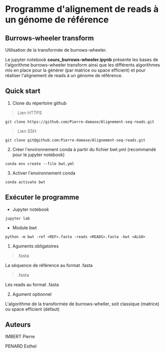 # Programme d'alignement de reads à un génome de référence

## Burrows-wheeler transform

Utilisation de la transformée de burrows-wheeler.

Le jupyter notebook **cours_burrows-wheeler.ipynb** présente les bases de l'algorithme burrows-wheeler transform ainsi que les différents algorithmes mis en place pour la générer (par matrice ou space efficient) et pour réaliser l'alignement de reads à un génome de référence.

## Quick start

1. Clone du répertoire github

> Lien HTTPS

```
git clone https://github.com/Pierre-damase/Alignement-seq-reads.git
```

> Lien SSH

```
git clone git@github.com:Pierre-damase/Alignement-seq-reads.git
```

2. Créer l'environnement conda à partir du fichier bwt.yml (recommandé pour le jupyter notebook)

```
conda env create --file bwt.yml
```

3. Activer l'environnement conda

```
conda activate bwt
```

## Exécuter le programme

- Jupyter notebook

```
jupyter lab
```

- Module bwt

```
python -m bwt -ref <REF>.fasta -reads <READS>.fasta -bwt <ALGO>
```

1. Aguments obligatoires

> <REF>.fasta

La séquence de référence au format .fasta

> <READS>.fasta

Les reads au format .fasta

2. Agument optionnel
    
> <ALGO>
    
L'algorithme de la transformée de burrows-wheller, soit classique (matrice) ou space efficient (défaut)
    
## Auteurs

IMBERT Pierre

PENARD Esthel
